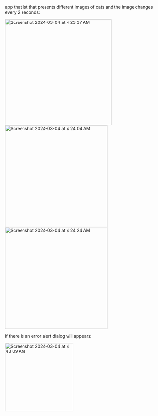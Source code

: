 app that lst that presents different images of cats and the image changes every 2 seconds:

<img width="347" alt="Screenshot 2024-03-04 at 4 23 37 AM" src="https://github.com/shaimaathu/HW-10/assets/155615972/6a7693c7-9806-47a4-811b-07f299f02492">

<img width="334" alt="Screenshot 2024-03-04 at 4 24 04 AM" src="https://github.com/shaimaathu/HW-10/assets/155615972/ebab12d8-2fe3-4f71-a23f-92d3bf086699">


<img width="334" alt="Screenshot 2024-03-04 at 4 24 24 AM" src="https://github.com/shaimaathu/HW-10/assets/155615972/bd2f368a-8bfe-4e2e-b9bf-53e29222b3dd">

if there is an error alert dialog will appears:

<img width="223" alt="Screenshot 2024-03-04 at 4 43 09 AM" src="https://github.com/shaimaathu/HW-10/assets/155615972/76e666eb-6b7a-4051-8746-75b093a82f3b">

